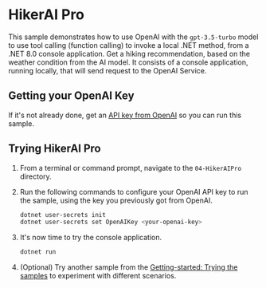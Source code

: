 # HikerAI Pro

This sample demonstrates how to use OpenAI with the `gpt-3.5-turbo` model to use tool calling (function calling) to invoke a local .NET method, from a .NET 8.0 console application. Get a hiking recommendation, based on the weather condition from the AI model. It consists of a console application, running locally, that will send request to the OpenAI Service.

## Getting your OpenAI Key

If it's not already done, get an [API key from OpenAI](https://platform.openai.com/docs/quickstart/account-setup) so you can run this sample.

## Trying HikerAI Pro

1. From a terminal or command prompt, navigate to the `04-HikerAIPro` directory.

1. Run the following commands to configure your OpenAI API key to run the sample, using the key you previously got from OpenAI.
	```bash
	dotnet user-secrets init
	dotnet user-secrets set OpenAIKey <your-openai-key>
	```

1. It's now time to try the console application.
	```bash
	dotnet run
	```

1. (Optional) Try another sample from the [Getting-started: Trying the samples](../README.md#trying-the-samples) to experiment with different scenarios.